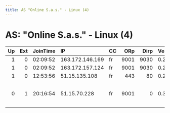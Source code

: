 ```yaml
---
title: AS "Online S.a.s." - Linux (4)
---
```


# AS: "Online S.a.s." - Linux (4)

|   Up |   Ext | JoinTime   | IP              | CC   |   ORp |   Dirp | Version   | Contact                     | Nickname          |   eFamMembers |
|-----:|------:|:-----------|:----------------|:-----|------:|-------:|:----------|:----------------------------|:------------------|--------------:|
|    1 |     0 | 02:09:52   | 163.172.146.169 | fr   |  9001 |   9030 | 0.2.7.6   | None                        | pleasedonttellmee |             1 |
|    1 |     0 | 02:09:52   | 163.172.157.124 | fr   |  9001 |   9030 | 0.2.7.6   | None                        | pleasedonttellmee |             1 |
|    1 |     0 | 12:53:56   | 51.15.135.108   | fr   |   443 |     80 | 0.2.9.11  | None                        | DarkRealmsRelay   |             1 |
|    0 |     1 | 20:16:54   | 51.15.70.228    | fr   |  9001 |      0 | 0.3.0.8   | Random Person &lt;nobody AT | paratownUA        |             1 |
